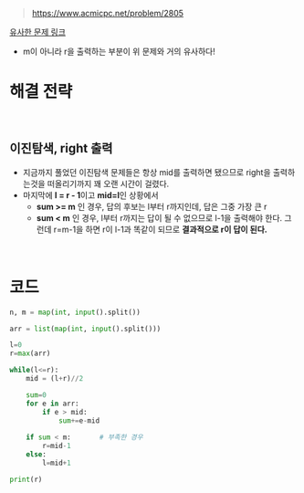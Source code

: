 > [ https://www.acmicpc.net/problem/2805 ]( https://www.acmicpc.net/problem/2805 )   

[ 유사한 문제 링크 ]( https://www.acmicpc.net/problem/1654 ) 
- m이 아니라 r을 출력하는 부분이 위 문제와 거의 유사하다!

# 해결 전략

</br>

## 이진탐색, right 출력
- 지금까지 풀었던 이진탐색 문제들은 항상 mid를 출력하면 됐으므로 right을 출력하는것을 떠올리기까지 꽤 오랜 시간이 걸렸다.
- 마지막에 **l = r - 1**이고 **mid=l**인 상황에서
  -  **sum >= m** 인 경우, 답의 후보는 l부터 r까지인데, 답은 그중 가장 큰 r
  - **sum < m** 인 경우, l부터 r까지는 답이 될 수 없으므로 l-1을 출력해야 한다. 그런데 r=m-1을 하면 r이 l-1과 똑같이 되므로 **결과적으로 r이 답이 된다.**



</br>

# 코드

```python
n, m = map(int, input().split())

arr = list(map(int, input().split()))

l=0
r=max(arr)

while(l<=r):
    mid = (l+r)//2

    sum=0
    for e in arr:
        if e > mid:
            sum+=e-mid
    
    if sum < m:       # 부족한 경우
        r=mid-1
    else:
        l=mid+1

print(r)
```